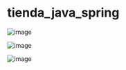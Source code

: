 # tienda_java_spring
![image](https://github.com/user-attachments/assets/89a01e29-8bc8-4ab9-8bf1-80d962dffd97)

![image](https://github.com/user-attachments/assets/b7ad75c4-60ba-494a-94dc-6785cc5ec796)

![image](https://github.com/user-attachments/assets/1879f556-c473-4233-947f-93df371953e5)
